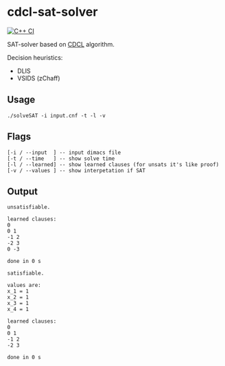 # cdcl-sat-solver
[![C++ CI](https://github.com/Astronomax/cdcl-sat-solver/actions/workflows/cmake.yml/badge.svg)](https://github.com/Astronomax/cdcl-sat-solver/actions/workflows/cmake.yml)

SAT-solver based on [CDCL](https://en.wikipedia.org/wiki/Conflict-driven_clause_learning) algorithm.  

Decision heuristics:
*   DLIS
*   VSIDS (zChaff)
## Usage
```shell
./solveSAT -i input.cnf -t -l -v 
```

## Flags
```
[-i / --input  ] -- input dimacs file
[-t / --time   ] -- show solve time
[-l / --learned] -- show learned clauses (for unsats it's like proof)
[-v / --values ] -- show interpetation if SAT 
```

## Output
```shell
unsatisfiable.

learned clauses:
0 
0 1 
-1 2 
-2 3 
0 -3 

done in 0 s
```

```shell
satisfiable.

values are:
x_1 = 1
x_2 = 1
x_3 = 1
x_4 = 1

learned clauses:
0 
0 1 
-1 2 
-2 3 

done in 0 s
```
